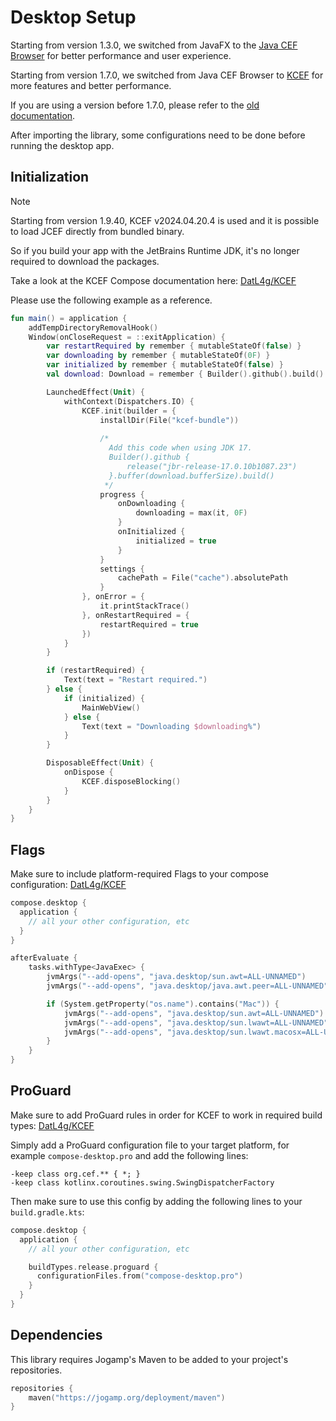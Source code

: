 # Desktop Setup

Starting from version 1.3.0, we switched from JavaFX to the [Java CEF Browser](https://github.com/chromiumembedded/java-cef) for better performance and user experience.

Starting from version 1.7.0, we switched from Java CEF Browser to [KCEF](https://github.com/DatL4g/KCEF/tree/master) for more features and better performance.

If you are using a version before 1.7.0, please refer to the [old documentation](https://github.com/KevinnZou/compose-webview-multiplatform/blob/1.6.0/README.desktop.md).

After importing the library, some configurations need to be done before running the desktop app.

## Initialization

> [!NOTE]  
> Starting from version 1.9.40, KCEF v2024.04.20.4 is used and it is possible to load JCEF directly from bundled binary.
>
>  So if you build your app with the JetBrains Runtime JDK, it's no longer required to download the packages.

Take a look at the KCEF Compose documentation here: [DatL4g/KCEF](https://github.com/DatL4g/KCEF/blob/master/COMPOSE.md)

Please use the following example as a reference.

```kotlin
fun main() = application {
    addTempDirectoryRemovalHook()
    Window(onCloseRequest = ::exitApplication) {
        var restartRequired by remember { mutableStateOf(false) }
        var downloading by remember { mutableStateOf(0F) }
        var initialized by remember { mutableStateOf(false) }
        val download: Download = remember { Builder().github().build() }

        LaunchedEffect(Unit) {
            withContext(Dispatchers.IO) {
                KCEF.init(builder = {
                    installDir(File("kcef-bundle"))
                    
                    /*
                      Add this code when using JDK 17.
                      Builder().github {
                          release("jbr-release-17.0.10b1087.23")
                      }.buffer(download.bufferSize).build()
                     */
                    progress {
                        onDownloading {
                            downloading = max(it, 0F)
                        }
                        onInitialized {
                            initialized = true
                        }
                    }
                    settings {
                        cachePath = File("cache").absolutePath
                    }
                }, onError = {
                    it.printStackTrace()
                }, onRestartRequired = {
                    restartRequired = true
                })
            }
        }

        if (restartRequired) {
            Text(text = "Restart required.")
        } else {
            if (initialized) {
                MainWebView()
            } else {
                Text(text = "Downloading $downloading%")
            }
        }

        DisposableEffect(Unit) {
            onDispose {
                KCEF.disposeBlocking()
            }
        }
    }
}
```

## Flags

Make sure to include platform-required Flags to your compose configuration: [DatL4g/KCEF](https://github.com/DatL4g/KCEF/blob/master/COMPOSE.md#flags)
```kotlin
compose.desktop {
  application {
    // all your other configuration, etc
  }
}

afterEvaluate {
    tasks.withType<JavaExec> {
        jvmArgs("--add-opens", "java.desktop/sun.awt=ALL-UNNAMED")
        jvmArgs("--add-opens", "java.desktop/java.awt.peer=ALL-UNNAMED")

        if (System.getProperty("os.name").contains("Mac")) {
            jvmArgs("--add-opens", "java.desktop/sun.awt=ALL-UNNAMED")
            jvmArgs("--add-opens", "java.desktop/sun.lwawt=ALL-UNNAMED")
            jvmArgs("--add-opens", "java.desktop/sun.lwawt.macosx=ALL-UNNAMED")
        }
    }
}
```
## ProGuard

Make sure to add ProGuard rules in order for KCEF to work in required build types: [DatL4g/KCEF](https://github.com/DatL4g/KCEF/blob/master/COMPOSE.md#flags)

Simply add a ProGuard configuration file to your target platform, for example `compose-desktop.pro` and add the following lines:

```
-keep class org.cef.** { *; }
-keep class kotlinx.coroutines.swing.SwingDispatcherFactory
```

Then make sure to use this config by adding the following lines to your `build.gradle.kts`:

```kotlin
compose.desktop {
  application {
    // all your other configuration, etc

    buildTypes.release.proguard {
      configurationFiles.from("compose-desktop.pro")
    }
  }
}
```

## Dependencies
This library requires Jogamp's Maven to be added to your project's repositories.

```kotlin
repositories {
    maven("https://jogamp.org/deployment/maven")
}
```

